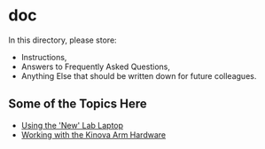 # doc

In this directory, please store:
- Instructions, 
- Answers to Frequently Asked Questions,
- Anything Else that should be written down for future colleagues.

## Some of the Topics Here

- [Using the 'New' Lab Laptop](./using-the-thinkpad.md)
- [Working with the Kinova Arm Hardware](./kinova-hardware-instructions.md)